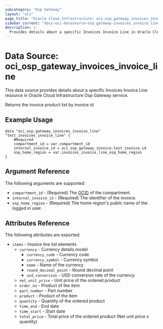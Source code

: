 ```yaml
---
subcategory: "Osp Gateway"
layout: "oci"
page_title: "Oracle Cloud Infrastructure: oci_osp_gateway_invoices_invoice_line"
sidebar_current: "docs-oci-datasource-osp_gateway-invoices_invoice_line"
description: |-
  Provides details about a specific Invoices Invoice Line in Oracle Cloud Infrastructure Osp Gateway service
---
```


# Data Source: oci_osp_gateway_invoices_invoice_line
This data source provides details about a specific Invoices Invoice Line resource in Oracle Cloud Infrastructure Osp Gateway service.

Returns the invoice product list by invoice id

## Example Usage

```hcl
data "oci_osp_gateway_invoices_invoice_line" "test_invoices_invoice_line" {
	#Required
	compartment_id = var.compartment_id
	internal_invoice_id = oci_osp_gateway_invoice.test_invoice.id
	osp_home_region = var.invoices_invoice_line_osp_home_region
}
```

## Argument Reference

The following arguments are supported:

* `compartment_id` - (Required) The [OCID](https://docs.cloud.oracle.com/iaas/Content/General/Concepts/identifiers.htm) of the compartment. 
* `internal_invoice_id` - (Required) The identifier of the invoice.
* `osp_home_region` - (Required) The home region's public name of the logged in user. 


## Attributes Reference

The following attributes are exported:

* `items` - Invoice line list elements
	* `currency` - Currency details model
		* `currency_code` - Currency code
		* `currency_symbol` - Currency symbol
		* `name` - Name of the currency
		* `round_decimal_point` - Round decimal point
		* `usd_conversion` - USD conversion rate of the currency
	* `net_unit_price` - Unit price of the ordered product
	* `order_no` - Product of the item
	* `part_number` - Part number
	* `product` - Product of the item
	* `quantity` - Quantity of the ordered product
	* `time_end` - End date
	* `time_start` - Start date
	* `total_price` - Total price of the ordered product (Net unit price x quantity)

